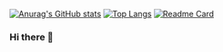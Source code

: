 [![Anurag's GitHub stats](https://github-readme-stats.vercel.app/api?username=fathidevs&count_private=true&show_icons=true)](https://github.com/anuraghazra/github-readme-stats)
[![Top Langs](https://github-readme-stats.vercel.app/api/top-langs/?username=fathidevs)](https://github.com/anuraghazra/github-readme-stats)
[![Readme Card](https://github-readme-stats.vercel.app/api/pin/?username=fathidevs&repo=github-readme-stats)](https://github.com/anuraghazra/github-readme-stats)

### Hi there 👋

<!--
**fathidevs/fathidevs** is a ✨ _special_ ✨ repository because its `README.md` (this file) appears on your GitHub profile.

Here are some ideas to get you started:

- 🔭 I’m currently working on ...
- 🌱 I’m currently learning ...
- 👯 I’m looking to collaborate on ...
- 🤔 I’m looking for help with ...
- 💬 Ask me about ...
- 📫 How to reach me: ...
- 😄 Pronouns: ...
- ⚡ Fun fact: ...
-->
